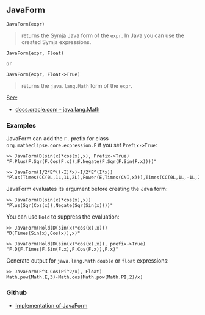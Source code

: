 ## JavaForm

```
JavaForm(expr)
```

> returns the Symja Java form of the `expr`. In Java you can use the created Symja expressions.

```
JavaForm(expr, Float)

or

JavaForm(expr, Float->True)
```

> returns the `java.lang.Math` form of the `expr`.  

See:  
* [docs.oracle.com - java.lang.Math](https://docs.oracle.com/javase/8/docs/api/java/lang/Math.html) 


### Examples

JavaForm can add the `F.` prefix for class `org.matheclipse.core.expression.F` if you set `Prefix->True`:

```
>> JavaForm(D(sin(x)*cos(x),x), Prefix->True)
"F.Plus(F.Sqr(F.Cos(F.x)),F.Negate(F.Sqr(F.Sin(F.x))))"

>> JavaForm(I/2*E^((-I)*x)-I/2*E^(I*x))
"Plus(Times(CC(0L,1L,1L,2L),Power(E,Times(CNI,x))),Times(CC(0L,1L,-1L,2L),Power(E,Times(CI,x))))"
```

JavaForm evaluates its argument before creating the Java form:

```
>> JavaForm(D(sin(x)*cos(x),x))
"Plus(Sqr(Cos(x)),Negate(Sqr(Sin(x))))"
```

You can use `Hold` to suppress the evaluation:

```
>> JavaForm(Hold(D(sin(x)*cos(x),x)))
"D(Times(Sin(x),Cos(x)),x)"

>> JavaForm(Hold(D(sin(x)*cos(x),x)), prefix->True)
"F.D(F.Times(F.Sin(F.x),F.Cos(F.x)),F.x)"
```

Generate output for `java.lang.Math` `double` or `float` expressions:

```
>> JavaForm(E^3-Cos(Pi^2/x), Float) 
Math.pow(Math.E,3)-Math.cos(Math.pow(Math.PI,2)/x)
```


### Github

* [Implementation of JavaForm](https://github.com/axkr/symja_android_library/blob/master/symja_android_library/matheclipse-core/src/main/java/org/matheclipse/core/builtin/OutputFunctions.java#L455) 
